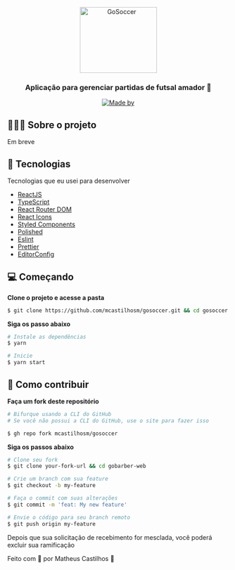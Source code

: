 <p align="center">
  <img src="https://raw.githubusercontent.com/mcastilhosm/gosoccer/master/src/assets/logo.png" height="150" width="175" alt="GoSoccer" />
</p>

<h3 align="center">
  Aplicação para gerenciar partidas de futsal amador 🚀
</h3>

<p align="center">
	<a href="https://www.linkedin.com/in/matheus-castilhos-a5a9a417a/" target="_blank" rel="noopener noreferrer">
    <img alt="Made by" src="https://img.shields.io/badge/made%20by-matheus%20castilhos-%23FF9000">
  </a>
</p>

## 💇🏻‍♂️ Sobre o projeto

Em breve

## 🚀 Tecnologias

Tecnologias que eu usei para desenvolver

- [ReactJS](https://reactjs.org/)
- [TypeScript](https://www.typescriptlang.org/)
- [React Router DOM](https://reacttraining.com/react-router/)
- [React Icons](https://react-icons.netlify.com/#/)
- [Styled Components](https://styled-components.com/)
- [Polished](https://github.com/styled-components/polished)
- [Eslint](https://eslint.org/)
- [Prettier](https://prettier.io/)
- [EditorConfig](https://editorconfig.org/)

## 💻 Começando

**Clone o projeto e acesse a pasta**

```bash
$ git clone https://github.com/mcastilhosm/gosoccer.git && cd gosoccer
```

**Siga os passo abaixo**

```bash
# Instale as dependências
$ yarn

# Inicie
$ yarn start
```

## 🤔 Como contribuir

**Faça um fork deste repositório**

```bash
# Bifurque usando a CLI do GitHub
# Se você não possui a CLI do GitHub, use o site para fazer isso

$ gh repo fork mcastilhosm/gosoccer
```

**Siga os passos abaixo**

```bash
# Clone seu fork
$ git clone your-fork-url && cd gobarber-web

# Crie um branch com sua feature
$ git checkout -b my-feature

# Faça o commit com suas alterações
$ git commit -m 'feat: My new feature'

# Envie o código para seu branch remoto
$ git push origin my-feature
```

Depois que sua solicitação de recebimento for mesclada, você poderá excluir sua ramificação

Feito com 💜 por Matheus Castilhos 👋

